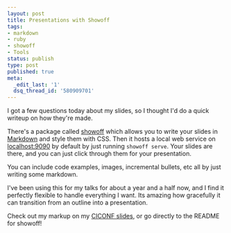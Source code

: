 ```yaml
---
layout: post
title: Presentations with Showoff
tags:
- markdown
- ruby
- showoff
- Tools
status: publish
type: post
published: true
meta:
  _edit_last: '1'
  dsq_thread_id: '580909701'
---
```

I got a few questions today about my slides, so I thought I'd do a quick writeup on how they're made.

There's a package called <a href="https://github.com/schacon/showoff">showoff</a> which allows you to write your slides in <a href="http://daringfireball.net/projects/markdown/">Markdown</a> and style them with CSS. Then it hosts a local web service on <a href="http://localhost:9090/">localhost:9090</a> by default by just running <code>showoff serve</code>. Your slides are there, and you can just click through them for your presentation.

You can include code examples, images, incremental bullets, etc   all by just writing some markdown.

I've been using this for my talks for about a year and a half now, and I find it perfectly flexible to handle everything I want. Its amazing how gracefully it can transition from an outline into a presentation.

Check out my markup on my <a href="https://github.com/seejohnrun/talks/tree/master/ciconf-2012/slides">CICONF slides</a>, or go directly to the README for showoff!
